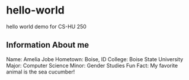 # hello-world
hello world demo for CS-HU 250

## Information About me
Name: Amelia Jobe
Hometown: Boise, ID
College: Boise State University
Major: Computer Science
Minor: Gender Studies
Fun Fact: My favorite animal is the sea cucumber!
